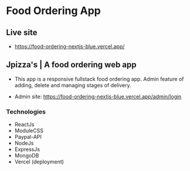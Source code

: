 # Food Ordering App

## Live site

- https://food-ordering-nextjs-blue.vercel.app/

## Jpizza's | A food ordering web app

- This app is a responsive fullstack food ordering app. Admin feature of adding, delete and managing stages of delivery.

- Admin site: https://food-ordering-nextjs-blue.vercel.app/admin/login

### Technologies

- ReactJs
- ModuleCSS
- Paypal-API
- NodeJs
- ExpressJs
- MongoDB
- Vercel (deployment)
